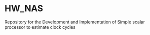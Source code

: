 # HW_NAS
Repository for the Development and Implementation of Simple scalar processor to estimate clock cycles
